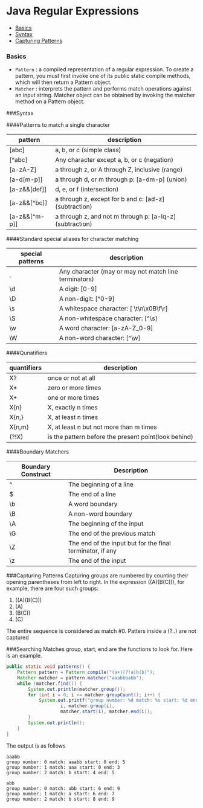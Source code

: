 Java Regular Expressions
===

+ [Basics](#basics)
+ [Syntax](#syntax)
+ [Capturing Patterns](#capturing-patterns)

### Basics
+ ```Pattern``` : a compiled representation of a regular expression. To create a pattern, you must first invoke one of its public static compile methods, which will then return a Pattern object.
+ ```Matcher``` : interprets the pattern and performs match operations against an input string. Matcher object  can be obtained by invoking the matcher method on a Pattern object.

###Syntax

####Patterns to match a single character

| <b>pattern</b> | description                                              |
|----------------|----------------------------------------------------------|
| [abc]        | a, b, or c (simple class)                                |
| [^abc]         | Any character except a, b, or c (negation)               |
| [a-zA-Z]       | a through z, or A through Z, inclusive (range)           |
| [a-d[m-p]]     | a through d, or m through p: \[a-dm-p\] (union)            |
| [a-z&&[def]]   | d, e, or f (intersection)                                |
| [a-z&&[^bc]]   | a through z, except for b and c: \[ad-z\] (subtraction)    |
| [a-z&&[^m-p]]  | a through z, and not m through p: \[a-lq-z\] (subtraction) |

####Standard special aliases for character matching

|special patterns|description|
|----|-----|
| .              | Any character (may or may not match line terminators)    |
| \d             | A digit: [0-9]                                           |
| \D             | A non-digit: [^0-9]                                      |
| \s             | A whitespace character: [ \t\n\x0B\f\r]                  |
| \S             | A non-whitespace character: [^\s]                        |
| \w             | A word character: [a-zA-Z_0-9]                           |
| \W             | A non-word character: [^\w]                              |

####Qunatifiers

|   quantifiers    |  description                   |
|---|---|
|X?	    | once or not at all|
|X*	    | zero or more times|
|X+	    | one or more times|
|X{n}	  |	X, exactly n times|
|X{n,}	|	X, at least n times|
|X{n,m}	| X, at least n but not more than m times|
|(?!X) | is the pattern before the present point(look behind)|

####Boundary Matchers

|Boundary Construct |	Description |
|---|---|
|^	| The beginning of a line|
|$	| The end of a line|
|\b	| A word boundary|
|\B	| A non-word boundary|
|\A	| The beginning of the input|
|\G	| The end of the previous match|
|\Z	| The end of the input but for the final terminator, if any|
|\z	| The end of the input|


###Capturing Patterns
Capturing groups are numbered by counting their opening parentheses from left to right. In the expression ((A)(B(C))), for example, there are four such groups:

1. ((A)(B(C)))
2. (A)
3. (B(C))
4. (C)

The entire sequence is considered as match #0. Patters inside a (?..) are not captured

###Searching Matches
group, start, end are the functions to look for. Here is an example.

```java
public static void patterns() {
    Pattern pattern = Pattern.compile("(a+)(?!a)b(b)");
    Matcher matcher = pattern.matcher("aaabbbabb");
    while (matcher.find()) {
        System.out.println(matcher.group());
        for (int i = 0; i <= matcher.groupCount(); i++) {
            System.out.printf("group number: %d match: %s start: %d end: %d\n", 
                    i, matcher.group(i), 
                    matcher.start(i), matcher.end(i));
        }
        System.out.println();
    }
}
```
The output is as follows

```
aaabb
group number: 0 match: aaabb start: 0 end: 5
group number: 1 match: aaa start: 0 end: 3
group number: 2 match: b start: 4 end: 5

abb
group number: 0 match: abb start: 6 end: 9
group number: 1 match: a start: 6 end: 7
group number: 2 match: b start: 8 end: 9
```
```

